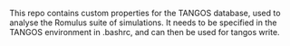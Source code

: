 This repo contains custom properties for the TANGOS database, used to analyse the Romulus suite of simulations. It needs to be specified in the TANGOS environment in .bashrc, and can then be used for tangos write.
